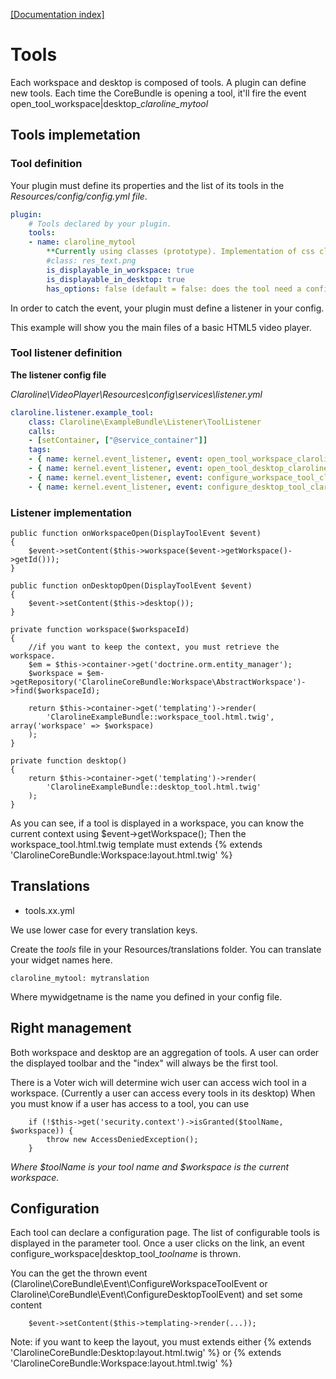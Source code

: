 [[Documentation index]][index_path]

# Tools

Each workspace and desktop is composed of tools. A plugin can define new tools.
Each time the CoreBundle is opening a tool, it'll fire the event
open_tool_workspace|desktop_*claroline_mytool*

## Tools implemetation

### Tool definition

Your plugin must define its properties and the list of its tools in the *Resources/config/config.yml file*.

```yaml
plugin:
    # Tools declared by your plugin.
    tools:
    - name: claroline_mytool
        **Currently using classes (prototype). Implementation of css classes not done yet**
        #class: res_text.png
        is_displayable_in_workspace: true
        is_displayable_in_desktop: true
        has_options: false (default = false: does the tool need a configuration page)
```

In order to catch the event, your plugin must define a listener in your config.

This example will show you the main files of a basic HTML5 video player.

### Tool listener definition

**The listener config file**

*Claroline\VideoPlayer\Resources\config\services\listener.yml*

```yaml
claroline.listener.example_tool:
    class: Claroline\ExampleBundle\Listener\ToolListener
    calls:
    - [setContainer, ["@service_container"]]
    tags:
    - { name: kernel.event_listener, event: open_tool_workspace_claroline_mytool, method: onWorkspaceOpen }
    - { name: kernel.event_listener, event: open_tool_desktop_claroline_mytool, method: onDesktopOpen }
    - { name: kernel.event_listener, event: configure_workspace_tool_claroline_mytool, method: onWorkspaceConfigure }
    - { name: kernel.event_listener, event: configure_desktop_tool_claroline_mytool, method: onDesktopConfigure }
```

### Listener implementation

    public function onWorkspaceOpen(DisplayToolEvent $event)
    {
        $event->setContent($this->workspace($event->getWorkspace()->getId()));
    }

    public function onDesktopOpen(DisplayToolEvent $event)
    {
        $event->setContent($this->desktop());
    }

    private function workspace($workspaceId)
    {
        //if you want to keep the context, you must retrieve the workspace.
        $em = $this->container->get('doctrine.orm.entity_manager');
        $workspace = $em->getRepository('ClarolineCoreBundle:Workspace\AbstractWorkspace')->find($workspaceId);

        return $this->container->get('templating')->render(
            'ClarolineExampleBundle::workspace_tool.html.twig', array('workspace' => $workspace)
        );
    }

    private function desktop()
    {
        return $this->container->get('templating')->render(
            'ClarolineExampleBundle::desktop_tool.html.twig'
        );
    }

As you can see, if a tool is displayed in a workspace, you can know the current context
using $event->getWorkspace();
Then the workspace_tool.html.twig template must extends {% extends 'ClarolineCoreBundle:Workspace:layout.html.twig' %}

## Translations

* tools.xx.yml

We use lower case for every translation keys.

Create the *tools* file in your Resources/translations folder.
You can translate your widget names here.

    claroline_mytool: mytranslation

Where mywidgetname is the name you defined in your config file.

## Right management

Both workspace and desktop are an aggregation of tools.
A user can order the displayed toolbar and the "index" will always be the
first tool.

There is a Voter wich will determine wich user can access wich tool in a workspace.
(Currently a user can access every tools in its desktop)
When you must know if a user has access to a tool, you can use

        if (!$this->get('security.context')->isGranted($toolName, $workspace)) {
            throw new AccessDeniedException();
        }

*Where $toolName is your tool name and $workspace is the current workspace.*

## Configuration

Each tool can declare a configuration page. The list of configurable tools is displayed
in the parameter tool.
Once a user clicks on the link, an event configure_workspace|desktop_tool_*toolname* is thrown.

You can the get the thrown event (Claroline\CoreBundle\Event\ConfigureWorkspaceToolEvent
or Claroline\CoreBundle\Event\ConfigureDesktopToolEvent) and set some content

        $event->setContent($this->templating->render(...));

Note: if you want to keep the layout, you must extends either
{% extends 'ClarolineCoreBundle:Desktop:layout.html.twig' %} or
{% extends 'ClarolineCoreBundle:Workspace:layout.html.twig' %}


[index_path]: ../../index.md